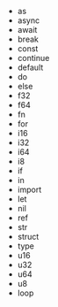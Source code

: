 - as
- async
- await
- break
- const
- continue
- default
- do
- else
- f32
- f64
- fn
- for
- i16
- i32
- i64
- i8
- if
- in
- import
- let
- nil
- ref
- str
- struct
- type
- u16
- u32
- u64
- u8
- loop
